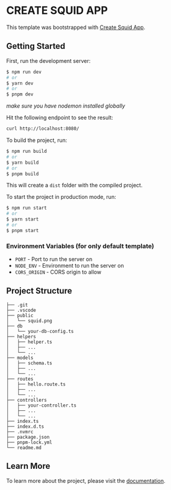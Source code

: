 # CREATE SQUID APP

This template was bootstrapped with [Create Squid App](https://github.com/crabstudio/squid).

## Getting Started

First, run the development server:

```bash
$ npm run dev
# or
$ yarn dev
# or
$ pnpm dev
```

_make sure you have nodemon installed globally_

Hit the following endpoint to see the result:

```bash
curl http://localhost:8080/
```

To build the project, run:

```bash
$ npm run build
# or
$ yarn build
# or
$ pnpm build
```

This will create a `dist` folder with the compiled project.

To start the project in production mode, run:

```bash
$ npm run start
# or
$ yarn start
# or
$ pnpm start
```

### Environment Variables (for only default template)

- `PORT` - Port to run the server on
- `NODE_ENV` - Environment to run the server on
- `CORS_ORIGIN` - CORS origin to allow

## Project Structure

```
├── .git
├── .vscode
├── public
│   └── squid.png
├── db
│   └── your-db-config.ts
├── helpers
│   ├── helper.ts
│   ├── ...
│   └── ...
├── models
│   ├── schema.ts
│   ├── ...
│   └── ...
├── routes
│   ├── hello.route.ts
│   ├── ...
│   └── ...
├── controllers
│   ├── your-controller.ts
│   ├── ...
│   └── ...
├── index.ts
├── index.d.ts
├── .nvmrc
├── package.json
├── pnpm-lock.yml
└── readme.md
```

## Learn More

To learn more about the project, please visit the [documentation](https://github.com/crabstudio/squid).
